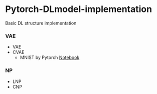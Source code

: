 # Pytorch-DLmodel-implementation
Basic DL structure implementation
### VAE
- VAE
- CVAE
  - MNIST by Pytorch [Notebook](https://github.com/JisuHann/Pytorch-Model-implementation/blob/main/CVAE_MNIST.ipynb)

### NP
- LNP
- CNP
